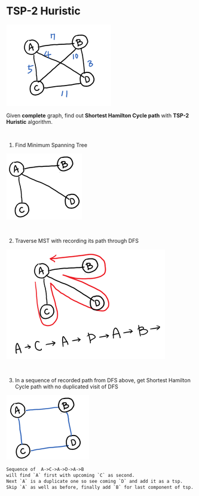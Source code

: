 # TSP-2 Huristic

![graph](./images/graph.PNG)

Given **complete** graph, find out **Shortest Hamilton Cycle path** with **TSP-2 Huristic** algorithm.

</br>
    
1. Find Minimum Spanning Tree   
   
![mst](./images/mst.PNG)
   
   </br>
   
2. Traverse MST with recording its path through DFS 
   
![traverse](./images/traverse.PNG)   
   
   </br>
   
3. In a sequence of recorded path from DFS above, get Shortest Hamilton Cycle path with no duplicated visit of DFS   
   
![shcp](./images/SHCP.PNG)
   
```
Sequence of  A->C->A->D->A->B
will find `A` first with upcoming `C` as second.
Next `A` is a duplicate one so see coming `D` and add it as a tsp.
Skip `A` as well as before, finally add `B` for last component of tsp.
```

